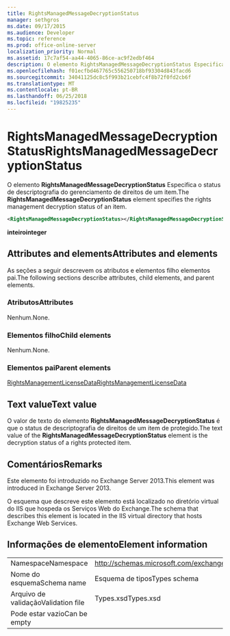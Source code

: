 ```yaml
---
title: RightsManagedMessageDecryptionStatus
manager: sethgros
ms.date: 09/17/2015
ms.audience: Developer
ms.topic: reference
ms.prod: office-online-server
localization_priority: Normal
ms.assetid: 17c7af54-aa44-4065-86ce-ac9f2edbf464
description: O elemento RightsManagedMessageDecryptionStatus Especifica o status de descriptografia do gerenciamento de direitos de um item.
ms.openlocfilehash: f01ecfbd467765c556250718bf93304d843facd6
ms.sourcegitcommit: 34041125dc8c5f993b21cebfc4f8b72f0fd2cb6f
ms.translationtype: MT
ms.contentlocale: pt-BR
ms.lasthandoff: 06/25/2018
ms.locfileid: "19825235"
---
```

# <a name="rightsmanagedmessagedecryptionstatus"></a><span data-ttu-id="a59aa-103">RightsManagedMessageDecryptionStatus</span><span class="sxs-lookup"><span data-stu-id="a59aa-103">RightsManagedMessageDecryptionStatus</span></span>

<span data-ttu-id="a59aa-104">O elemento **RightsManagedMessageDecryptionStatus** Especifica o status de descriptografia do gerenciamento de direitos de um item.</span><span class="sxs-lookup"><span data-stu-id="a59aa-104">The **RightsManagedMessageDecryptionStatus** element specifies the rights management decryption status of an item.</span></span> 
  
```XML
<RightsManagedMessageDecryptionStatus></RightsManagedMessageDecryptionStatus>
```

 <span data-ttu-id="a59aa-105">**inteiro**</span><span class="sxs-lookup"><span data-stu-id="a59aa-105">**integer**</span></span>
## <a name="attributes-and-elements"></a><span data-ttu-id="a59aa-106">Attributes and elements</span><span class="sxs-lookup"><span data-stu-id="a59aa-106">Attributes and elements</span></span>

<span data-ttu-id="a59aa-107">As seções a seguir descrevem os atributos e elementos filho elementos pai.</span><span class="sxs-lookup"><span data-stu-id="a59aa-107">The following sections describe attributes, child elements, and parent elements.</span></span>
  
### <a name="attributes"></a><span data-ttu-id="a59aa-108">Atributos</span><span class="sxs-lookup"><span data-stu-id="a59aa-108">Attributes</span></span>

<span data-ttu-id="a59aa-109">Nenhum.</span><span class="sxs-lookup"><span data-stu-id="a59aa-109">None.</span></span>
  
### <a name="child-elements"></a><span data-ttu-id="a59aa-110">Elementos filho</span><span class="sxs-lookup"><span data-stu-id="a59aa-110">Child elements</span></span>

<span data-ttu-id="a59aa-111">Nenhum.</span><span class="sxs-lookup"><span data-stu-id="a59aa-111">None.</span></span>
  
### <a name="parent-elements"></a><span data-ttu-id="a59aa-112">Elementos pai</span><span class="sxs-lookup"><span data-stu-id="a59aa-112">Parent elements</span></span>

[<span data-ttu-id="a59aa-113">RightsManagementLicenseData</span><span class="sxs-lookup"><span data-stu-id="a59aa-113">RightsManagementLicenseData</span></span>](rightsmanagementlicensedata.md)
  
## <a name="text-value"></a><span data-ttu-id="a59aa-114">Text value</span><span class="sxs-lookup"><span data-stu-id="a59aa-114">Text value</span></span>

<span data-ttu-id="a59aa-115">O valor de texto do elemento **RightsManagedMessageDecryptionStatus** é que o status de descriptografia de direitos de um item de protegido.</span><span class="sxs-lookup"><span data-stu-id="a59aa-115">The text value of the **RightsManagedMessageDecryptionStatus** element is the decryption status of a rights protected item.</span></span> 
  
## <a name="remarks"></a><span data-ttu-id="a59aa-116">Comentários</span><span class="sxs-lookup"><span data-stu-id="a59aa-116">Remarks</span></span>

<span data-ttu-id="a59aa-117">Este elemento foi introduzido no Exchange Server 2013.</span><span class="sxs-lookup"><span data-stu-id="a59aa-117">This element was introduced in Exchange Server 2013.</span></span>
  
<span data-ttu-id="a59aa-118">O esquema que descreve este elemento está localizado no diretório virtual do IIS que hospeda os Serviços Web do Exchange.</span><span class="sxs-lookup"><span data-stu-id="a59aa-118">The schema that describes this element is located in the IIS virtual directory that hosts Exchange Web Services.</span></span>
  
## <a name="element-information"></a><span data-ttu-id="a59aa-119">Informações de elemento</span><span class="sxs-lookup"><span data-stu-id="a59aa-119">Element information</span></span>

|||
|:-----|:-----|
|<span data-ttu-id="a59aa-120">Namespace</span><span class="sxs-lookup"><span data-stu-id="a59aa-120">Namespace</span></span>  <br/> |http://schemas.microsoft.com/exchange/services/2006/types  <br/> |
|<span data-ttu-id="a59aa-121">Nome do esquema</span><span class="sxs-lookup"><span data-stu-id="a59aa-121">Schema name</span></span>  <br/> |<span data-ttu-id="a59aa-122">Esquema de tipos</span><span class="sxs-lookup"><span data-stu-id="a59aa-122">Types schema</span></span>  <br/> |
|<span data-ttu-id="a59aa-123">Arquivo de validação</span><span class="sxs-lookup"><span data-stu-id="a59aa-123">Validation file</span></span>  <br/> |<span data-ttu-id="a59aa-124">Types.xsd</span><span class="sxs-lookup"><span data-stu-id="a59aa-124">Types.xsd</span></span>  <br/> |
|<span data-ttu-id="a59aa-125">Pode estar vazio</span><span class="sxs-lookup"><span data-stu-id="a59aa-125">Can be empty</span></span>  <br/> ||
   


